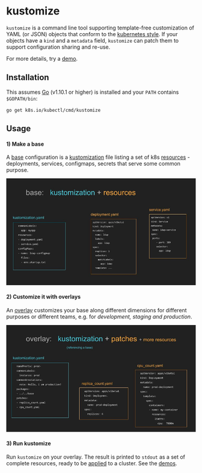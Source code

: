 # kustomize

[applied]: docs/glossary.md#apply
[base]: docs/glossary.md#base
[declarative configuration]: docs/glossary.md#declarative-application-management
[demo]: demos/README.md
[demos]: demos/README.md
[imageBase]: docs/base.jpg
[imageOverlay]: docs/overlay.jpg
[kustomization]: docs/glossary.md#kustomization
[overlay]: docs/glossary.md#overlay
[resources]: docs/glossary.md#resource
[workflows]: docs/workflows.md
[kubernetes style]: docs/glossary.md#kubernetes-style-object

`kustomize` is a command line tool supporting
template-free customization of YAML (or JSON) objects
that conform to the [kubernetes style].  If your
objects have a `kind` and a `metadata` field,
`kustomize` can patch them to support configuration
sharing and re-use.

For more details, try a [demo].

## Installation

This assumes [Go](https://golang.org/) (v1.10.1 or higher)
is installed and your `PATH` contains `$GOPATH/bin`:

<!-- @installkustomize @test -->
```
go get k8s.io/kubectl/cmd/kustomize
```

## Usage

#### 1) Make a base

A [base] configuration is a [kustomization] file listing a set of
k8s [resources] - deployments, services, configmaps,
secrets that serve some common purpose.

![base image][imageBase]

#### 2) Customize it with overlays

An [overlay] customizes your base along different dimensions
for different purposes or different teams, e.g. for
_development, staging and production_.

![overlay image][imageOverlay]

#### 3) Run kustomize

Run `kustomize` on your overlay.  The result
is printed to `stdout` as a set of complete
resources, ready to be [applied] to a cluster.
See the [demos].
